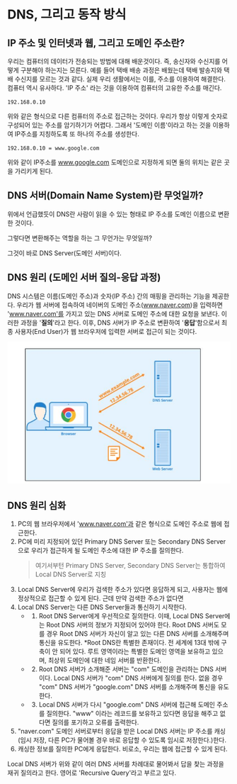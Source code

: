 # DNS, 그리고 동작 방식

## IP 주소 및 인터넷과 웹, 그리고 도메인 주소란?

우리는 컴퓨터의 데이터가 전송되는 방법에 대해 배운것이다. 즉, 송신자와 수신지를 어떻게 구분해야 하는지는 모른다. 예를 들어 택배 배송 과정은 배웠는데 택배 발송지와 택배 수신지를 모르는 것과 같다. 실제 우리 생활에서는 이를, 주소를 이용하여 해결한다. 컴퓨터 역시 유사하다. 'IP 주소' 라는 것을 이용하여 컴퓨터의 고유한 주소를 매긴다.

```
192.168.0.10
```

위와 같은 형식으로 다른 컴퓨터의 주소로 접근하는 것이다. 우리가 항상 이렇게 숫자로 구성되어 있는 주소를 암기하기가 어렵다. 그래서 '도메인 이름'이라고 하는 것을 이용하여 IP주소를 지칭하도록 또 하나의 주소를 생성한다.

```
192.168.0.10 = www.google.com
```

위와 같이 IP주소를 www.google.com 도메인으로 지정하게 되면 둘의 위치는 같은 곳을 가리키게 된다.

## DNS 서버(Domain Name System)란 무엇일까?

위에서 언급했듯이 DNS란 사람이 읽을 수 있는 형태로 IP 주소를 도메인 이름으로 변환한 것이다.

그렇다면 변환해주는 역할을 하는 그 무언가는 무엇일까?

그것이 바로 DNS Server(도메인 서버)이다.

## DNS 원리 (도메인 서버 질의-응답 과정)

DNS 시스템은 이름(도메인 주소)과 숫자(IP 주소) 간의 매핑을 관리하는 기능을 제공한다. 우리가 웹 서버에 접속하여 네이버의 도메인 주소(www.naver.com)을 입력하면 'www.naver.com'를 가지고 있는 DNS 서버로 도메인 주소에 대한 요청을 보낸다. 이러한 과정을 '**질의**'라고 한다. 이후, DNS 서버가 IP 주소로 변환하여 '**응답**'함으로서 최종 사용자(End User)가 웹 브라우저에 입력한 서버로 접근이 되는 것이다.

<p align="center">
  <img src="../images/질의응답.JPG">
</p>

## DNS 원리 심화

1. PC의 웹 브라우저에서 'www.naver.com'과 같은 형식으로 도메인 주소로 웹에 접근한다.
2. PC에 미리 지정되어 있던 Primary DNS Server 또는 Secondary DNS Server으로 우리가 접근하게 될 도메인 주소에 대한 IP 주소를 질의한다.
   > 여기서부턴 Primary DNS Server, Secondary DNS Server는 통합하여 Local DNS Server로 지칭
3. Local DNS Server에 우리가 검색한 주소가 있다면 응답하게 되고, 사용자는 웹에 정상적으로 접근할 수 있게 된다. 근데 만약 검색한 주소가 없다면
4. Local DNS Server는 다른 DNS Server들과 통신하기 시작한다.
   - 1. Root DNS Server에게 우선적으로 질의한다. 이때, Local DNS Server에는 Root DNS 서버의 정보가 지정되어 있어야 한다. Root DNS 서버도 모를 경우 Root DNS 서버가 자신이 알고 있는 다른 DNS 서버를 소개해주며 통신을 유도한다. \*Root DNS란 특별한 존재이다. 전 세계에 13대 밖에 구축이 안 되어 있다. 루트 영역이라는 특별한 도메인 영역을 보유하고 있으며, 최상위 도메인에 대한 네임 서버를 반환한다.
   - 2. Root DNS 서버가 소개해준 서버는 "com" 도메인을 관리하는 DNS 서버이다. Local DNS 서버가 "com" DNS 서버에게 질의를 한다. 없을 경우 "com" DNS 서버가 "google.com" DNS 서버를 소개해주며 통신을 유도한다.
   - 3. Local DNS 서버가 다시 "google.com" DNS 서버에 접근해 도메인 주소를 질의한다. "www" 이라는 레코드를 보유하고 있다면 응답을 해주고 없다면 질의를 포기하고 오류를 출력한다.
5. "naver.com" 도메인 서버로부터 응답을 받은 Local DNS 서버는 IP 주소를 캐싱(임시 저장, 다른 PC가 물어볼 경우 바로 응답할 수 있도록 임시로 저장한다.)한다.
6. 캐싱한 정보를 질의한 PC에게 응답한다. 비로소, 우리는 웹에 접근할 수 있게 된다.

Local DNS 서버가 위와 같이 여러 DNS 서버를 차례대로 물어봐서 답을 찾는 과정을 재귀 질의라고 한다.
영어로 'Recursive Query'라고 부르고 있다.
